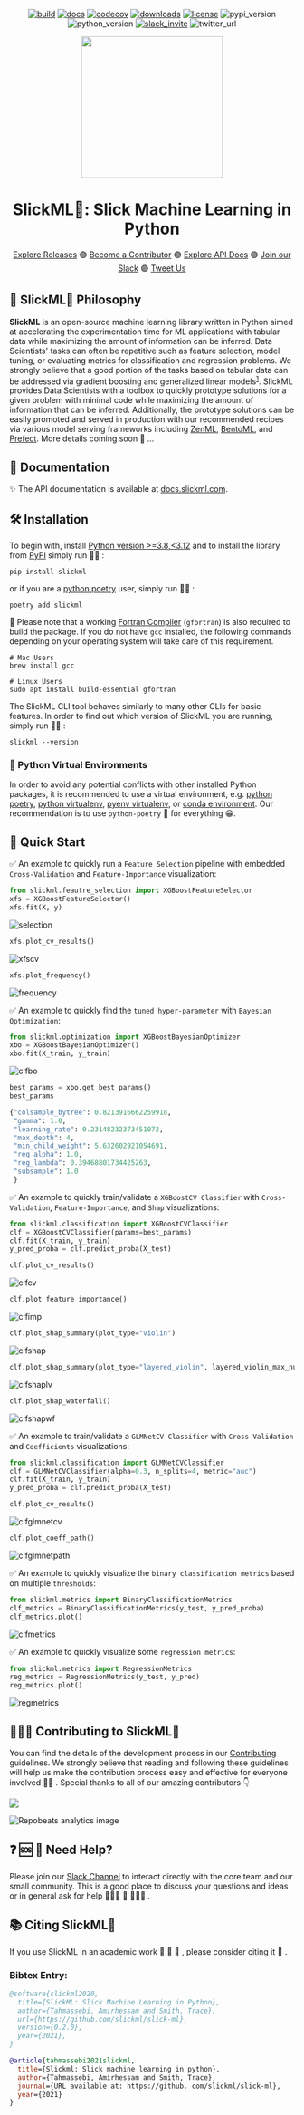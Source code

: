 <div align="center">

[![build](https://github.com/slickml/slick-ml/actions/workflows/ci.yml/badge.svg)](https://github.com/slickml/slick-ml/actions/workflows/ci.yml)
[![docs](https://github.com/slickml/slick-ml/actions/workflows/cd.yml/badge.svg)](https://github.com/slickml/slick-ml/actions/workflows/cd.yml)
[![codecov](https://codecov.io/gh/slickml/slick-ml/branch/master/graph/badge.svg?token=Z7XP51MB4K)](https://codecov.io/gh/slickml/slick-ml)
[![downloads](https://pepy.tech/badge/slickml)](https://pepy.tech/project/slickml)
[![license](https://img.shields.io/github/license/slickml/slick-ml)](https://github.com/slickml/slick-ml/blob/master/LICENSE/)
![pypi_version](https://img.shields.io/pypi/v/slickml)
![python_version](https://img.shields.io/pypi/pyversions/slickml)
[![slack_invite](https://badgen.net/badge/Join/SlickML%20Slack/purple?icon=slack)](https://www.slickml.com/slack-invite)
![twitter_url](https://img.shields.io/twitter/url?style=social&url=https%3A%2F%2Ftwitter.com%2FSlickML)

</div>

<p align="center">
  <a href="https://www.docs.slickml.com/">
    <img src="https://raw.githubusercontent.com/slickml/slick-ml/master/assets/designs/logo_clear.png" width="250"></img>
  </a>
</p>

<div align="center">
<h1 align="center">SlickML🧞: Slick Machine Learning in Python</h1>
  <p align="center">
    <a href="https://github.com/slickml/slick-ml/releases"> Explore Releases</a>
    🟣 
    <a href="https://github.com/slickml/slick-ml/blob/master/CONTRIBUTING.md"> Become a Contributor</a>
    🟣 
    <a href="https://www.docs.slickml.com"> Explore API Docs</a>
    🟣 
    <a href="https://www.slickml.com/slack-invite"> Join our Slack</a>
    🟣 
    <a href="https://twitter.com/slickml"> Tweet Us</a>   
  </p>
</div>

## 🧠 SlickML🧞 Philosophy
**SlickML** is an open-source machine learning library written in Python aimed at accelerating the
experimentation time for ML applications with tabular data while maximizing the amount of information
can be inferred. Data Scientists' tasks can often be repetitive such as feature selection, model
tuning, or evaluating metrics for classification and regression problems. We strongly believe that a
good portion of the tasks based on tabular data can be addressed via gradient boosting and generalized
linear models<sup>[1](https://arxiv.org/pdf/2207.08815.pdf)</sup>. SlickML provides Data Scientists
with a toolbox to quickly prototype solutions for a given problem with minimal code while maximizing
the amount of information that can be inferred. Additionally, the prototype solutions can be easily
promoted and served in production with our recommended recipes via various model serving frameworks
including [ZenML](https://github.com/zenml-io/zenml), [BentoML](https://github.com/bentoml/BentoML),
and [Prefect](https://github.com/PrefectHQ/prefect). More details coming soon 🤞 ...


## 📖 Documentation
✨ The API documentation is available at [docs.slickml.com](https://www.docs.slickml.com).

## 🛠 Installation
To begin with, install [Python version >=3.8,<3.12](https://www.python.org) and to install the library
from [PyPI](https://pypi.org/project/slickml/) simply run 🏃‍♀️ :
```
pip install slickml
```
or if you are a [python poetry](https://python-poetry.org/) user, simply run 🏃‍♀️ :
```
poetry add slickml
```

📣  Please note that a working [Fortran Compiler](https://gcc.gnu.org/install/) (`gfortran`) is also required to build the package. If you do not have `gcc` installed, the following commands depending on your operating system will take care of this requirement.
```
# Mac Users
brew install gcc

# Linux Users
sudo apt install build-essential gfortran
```

The SlickML CLI tool behaves similarly to many other CLIs for basic features. In order to find out
which version of SlickML you are running, simply run 🏃‍♀️ :
```
slickml --version
```

### 🐍 Python Virtual Environments
In order to avoid any potential conflicts with other installed Python packages, it is
recommended to use a virtual environment, e.g. [python poetry](https://python-poetry.org/), [python virtualenv](https://docs.python.org/3/library/venv.html), [pyenv virtualenv](https://github.com/pyenv/pyenv-virtualenv), or [conda environment](https://docs.conda.io/projects/conda/en/latest/user-guide/tasks/manage-environments.html). Our recommendation is to use `python-poetry` 🥰 for everything 😁.


## 📌 Quick Start
✅ An example to quickly run a `Feature Selection` pipeline with embedded `Cross-Validation` and `Feature-Importance` visualization: 
```python
from slickml.feautre_selection import XGBoostFeatureSelector
xfs = XGBoostFeatureSelector()
xfs.fit(X, y)
```
![selection](https://raw.githubusercontent.com/slickml/slick-ml/master/assets/images/feature_selection.png)

```python
xfs.plot_cv_results()
```
![xfscv](https://raw.githubusercontent.com/slickml/slick-ml/master/assets/images/xfs_cv_results.png)

```python
xfs.plot_frequency()
```
![frequency](https://raw.githubusercontent.com/slickml/slick-ml/master/assets/images/feature_frequency.png)

✅ An example to quickly find the `tuned hyper-parameter` with `Bayesian Optimization`:
```python
from slickml.optimization import XGBoostBayesianOptimizer
xbo = XGBoostBayesianOptimizer()
xbo.fit(X_train, y_train)
```
![clfbo](https://raw.githubusercontent.com/slickml/slick-ml/master/assets/images/clf_hyper_params.png)

```python
best_params = xbo.get_best_params()
best_params

{"colsample_bytree": 0.8213916662259918,
 "gamma": 1.0,
 "learning_rate": 0.23148232373451072,
 "max_depth": 4,
 "min_child_weight": 5.632602921054691,
 "reg_alpha": 1.0,
 "reg_lambda": 0.39468801734425263,
 "subsample": 1.0
 }
```

✅ An example to quickly train/validate a `XGBoostCV Classifier` with `Cross-Validation`, `Feature-Importance`, and `Shap` visualizations:
```python
from slickml.classification import XGBoostCVClassifier
clf = XGBoostCVClassifier(params=best_params)
clf.fit(X_train, y_train)
y_pred_proba = clf.predict_proba(X_test)

clf.plot_cv_results()
```
![clfcv](https://raw.githubusercontent.com/slickml/slick-ml/master/assets/images/clf_cv_results.png)

```python
clf.plot_feature_importance()
```
![clfimp](https://raw.githubusercontent.com/slickml/slick-ml/master/assets/images/clf_feature_importance.png)

```python
clf.plot_shap_summary(plot_type="violin")
```
![clfshap](https://raw.githubusercontent.com/slickml/slick-ml/master/assets/images/clf_shap_summary.png)

```python
clf.plot_shap_summary(plot_type="layered_violin", layered_violin_max_num_bins=5)
```
![clfshaplv](https://raw.githubusercontent.com/slickml/slick-ml/master/assets/images/clf_shap_summary_lv.png)

```python
clf.plot_shap_waterfall()
```
![clfshapwf](https://raw.githubusercontent.com/slickml/slick-ml/master/assets/images/clf_shap_waterfall.png)


✅ An example to train/validate a `GLMNetCV Classifier` with `Cross-Validation` and `Coefficients` visualizations:
```python
from slickml.classification import GLMNetCVClassifier
clf = GLMNetCVClassifier(alpha=0.3, n_splits=4, metric="auc")
clf.fit(X_train, y_train)
y_pred_proba = clf.predict_proba(X_test)

clf.plot_cv_results()
```
![clfglmnetcv](https://raw.githubusercontent.com/slickml/slick-ml/master/assets/images/clf_glmnet_cv_results.png)

```python
clf.plot_coeff_path()
```
![clfglmnetpath](https://raw.githubusercontent.com/slickml/slick-ml/master/assets/images/clf_glmnet_paths.png)


✅ An example to quickly visualize the `binary classification metrics` based on multiple `thresholds`:
```python
from slickml.metrics import BinaryClassificationMetrics
clf_metrics = BinaryClassificationMetrics(y_test, y_pred_proba)
clf_metrics.plot()
```
![clfmetrics](https://raw.githubusercontent.com/slickml/slick-ml/master/assets/images/clf_metrics.png)


✅ An example to quickly visualize some `regression metrics`:
```python
from slickml.metrics import RegressionMetrics
reg_metrics = RegressionMetrics(y_test, y_pred)
reg_metrics.plot()
```
![regmetrics](https://raw.githubusercontent.com/slickml/slick-ml/master/assets/images/reg_metrics.png)


## 🧑‍💻🤝 Contributing to SlickML🧞
You can find the details of the development process in our [Contributing](CONTRIBUTING.md) guidelines. We strongly believe that reading and following these guidelines will help us make the contribution process easy and effective for everyone involved 🚀🌙 .
Special thanks to all of our amazing contributors 👇

<a href="https://github.com/slickml/slick-ml/graphs/contributors">
  <img src="https://contrib.rocks/image?repo=slickml/slick-ml" />
</a>

![Repobeats analytics image](https://repobeats.axiom.co/api/embed/ca865991b0547199fe7a069de7af25645b225e9c.svg "Repobeats analytics image")



## ❓ 🆘 📲 Need Help?
Please join our [Slack Channel](https://www.slickml.com/slack-invite) to interact directly with the core team and our small community. This is a good place to discuss your questions and ideas or in general ask for help 👨‍👩‍👧 👫 👨‍👩‍👦 .


## 📚 Citing SlickML🧞
If you use SlickML in an academic work 📃 🧪 🧬 , please consider citing it 🙏 .
### Bibtex Entry:
```bib
@software{slickml2020,
  title={SlickML: Slick Machine Learning in Python},
  author={Tahmassebi, Amirhessam and Smith, Trace},
  url={https://github.com/slickml/slick-ml},
  version={0.2.0},
  year={2021},
}

@article{tahmassebi2021slickml,
  title={Slickml: Slick machine learning in python},
  author={Tahmassebi, Amirhessam and Smith, Trace},
  journal={URL available at: https://github. com/slickml/slick-ml},
  year={2021}
}
```
